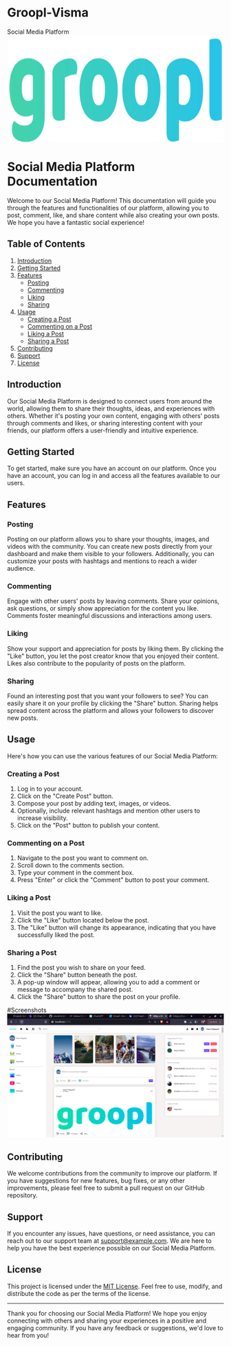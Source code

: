 # Groopl-Visma
Social Media Platform
 <img src="https://raw.githubusercontent.com/sAndrin3/Groopl-Visma/a6c87468d37032969dbd63bf73776172a95caccf/images/groopl.svg" height="250" align="center" >
# Social Media Platform Documentation

Welcome to our Social Media Platform! This documentation will guide you through the features and functionalities of our platform, allowing you to post, comment, like, and share content while also creating your own posts. We hope you have a fantastic social experience!

## Table of Contents

1. [Introduction](#introduction)
2. [Getting Started](#getting-started)
3. [Features](#features)
   - [Posting](#posting)
   - [Commenting](#commenting)
   - [Liking](#liking)
   - [Sharing](#sharing)
4. [Usage](#usage)
   - [Creating a Post](#creating-a-post)
   - [Commenting on a Post](#commenting-on-a-post)
   - [Liking a Post](#liking-a-post)
   - [Sharing a Post](#sharing-a-post)
5. [Contributing](#contributing)
6. [Support](#support)
7. [License](#license)

## Introduction

Our Social Media Platform is designed to connect users from around the world, allowing them to share their thoughts, ideas, and experiences with others. Whether it's posting your own content, engaging with others' posts through comments and likes, or sharing interesting content with your friends, our platform offers a user-friendly and intuitive experience.


## Getting Started

To get started, make sure you have an account on our platform. Once you have an account, you can log in and access all the features available to our users.

## Features

### Posting

Posting on our platform allows you to share your thoughts, images, and videos with the community. You can create new posts directly from your dashboard and make them visible to your followers. Additionally, you can customize your posts with hashtags and mentions to reach a wider audience.

### Commenting

Engage with other users' posts by leaving comments. Share your opinions, ask questions, or simply show appreciation for the content you like. Comments foster meaningful discussions and interactions among users.

### Liking

Show your support and appreciation for posts by liking them. By clicking the "Like" button, you let the post creator know that you enjoyed their content. Likes also contribute to the popularity of posts on the platform.

### Sharing

Found an interesting post that you want your followers to see? You can easily share it on your profile by clicking the "Share" button. Sharing helps spread content across the platform and allows your followers to discover new posts.

## Usage

Here's how you can use the various features of our Social Media Platform:

### Creating a Post

1. Log in to your account.
2. Click on the "Create Post" button.
3. Compose your post by adding text, images, or videos.
4. Optionally, include relevant hashtags and mention other users to increase visibility.
5. Click on the "Post" button to publish your content.

### Commenting on a Post

1. Navigate to the post you want to comment on.
2. Scroll down to the comments section.
3. Type your comment in the comment box.
4. Press "Enter" or click the "Comment" button to post your comment.

### Liking a Post

1. Visit the post you want to like.
2. Click the "Like" button located below the post.
3. The "Like" button will change its appearance, indicating that you have successfully liked the post.

### Sharing a Post

1. Find the post you wish to share on your feed.
2. Click the "Share" button beneath the post.
3. A pop-up window will appear, allowing you to add a comment or message to accompany the shared post.
4. Click the "Share" button to share the post on your profile.


#Screenshots
![screenshot1](https://github.com/sAndrin3/Groopl-Visma/blob/master/images/Screenshot%20from%202023-07-31%2009-56-06.png?raw=true)
## Contributing

We welcome contributions from the community to improve our platform. If you have suggestions for new features, bug fixes, or any other improvements, please feel free to submit a pull request on our GitHub repository.

## Support

If you encounter any issues, have questions, or need assistance, you can reach out to our support team at support@example.com. We are here to help you have the best experience possible on our Social Media Platform.

## License

This project is licensed under the [MIT License](LICENSE.md). Feel free to use, modify, and distribute the code as per the terms of the license.

---

Thank you for choosing our Social Media Platform! We hope you enjoy connecting with others and sharing your experiences in a positive and engaging community. If you have any feedback or suggestions, we'd love to hear from you!
